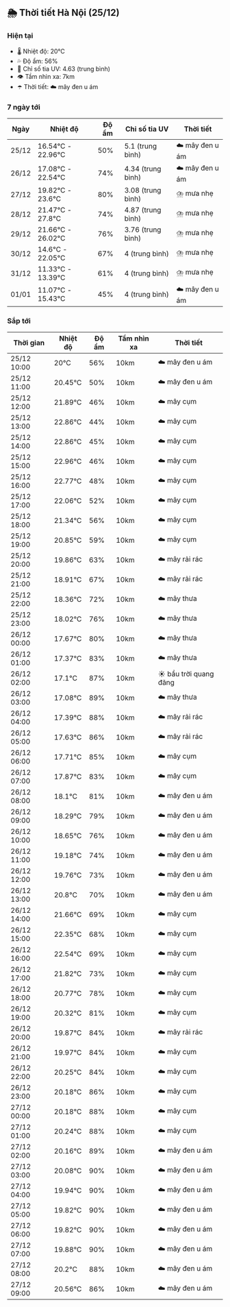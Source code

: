 ## 🌦️ Thời tiết Hà Nội (25/12)

### Hiện tại

- 🌡️ Nhiệt độ: 20℃
- 💦 Độ ẩm: 56%
- 🌟 Chỉ số tia UV: 4.63 (trung bình)
- 👁️ Tầm nhìn xa: 7km
- ☂️ Thời tiết: ☁️ mây đen u ám

### 7 ngày tới

| Ngày | Nhiệt độ | Độ ẩm | Chỉ số tia UV | Thời tiết |
| --- | --- | --- | --- | --- |
| 25/12 | 16.54℃ - 22.96℃ | 50% | 5.1 (trung bình) | ☁️ mây đen u ám |
| 26/12 | 17.08℃ - 22.54℃ | 74% | 4.34 (trung bình) | ☁️ mây đen u ám |
| 27/12 | 19.82℃ - 23.6℃ | 80% | 3.08 (trung bình) | ⛈️ mưa nhẹ |
| 28/12 | 21.47℃ - 27.8℃ | 74% | 4.87 (trung bình) | ⛈️ mưa nhẹ |
| 29/12 | 21.66℃ - 26.02℃ | 76% | 3.76 (trung bình) | ⛈️ mưa nhẹ |
| 30/12 | 14.6℃ - 22.05℃ | 67% | 4 (trung bình) | ⛈️ mưa nhẹ |
| 31/12 | 11.33℃ - 13.39℃ | 61% | 4 (trung bình) | ⛈️ mưa nhẹ |
| 01/01 | 11.07℃ - 15.43℃ | 45% | 4 (trung bình) | ☁️ mây đen u ám |

### Sắp tới

| Thời gian | Nhiệt độ | Độ ẩm | Tầm nhìn xa | Thời tiết |
| --- | --- | --- | --- | --- |
| 25/12 10:00 | 20℃ | 56% | 10km | ☁️ mây đen u ám |
| 25/12 11:00 | 20.45℃ | 50% | 10km | ☁️ mây đen u ám |
| 25/12 12:00 | 21.89℃ | 46% | 10km | ☁️ mây cụm |
| 25/12 13:00 | 22.86℃ | 44% | 10km | ☁️ mây cụm |
| 25/12 14:00 | 22.86℃ | 45% | 10km | ☁️ mây cụm |
| 25/12 15:00 | 22.96℃ | 46% | 10km | ☁️ mây cụm |
| 25/12 16:00 | 22.77℃ | 48% | 10km | ☁️ mây cụm |
| 25/12 17:00 | 22.06℃ | 52% | 10km | ☁️ mây cụm |
| 25/12 18:00 | 21.34℃ | 56% | 10km | ☁️ mây cụm |
| 25/12 19:00 | 20.85℃ | 59% | 10km | ☁️ mây cụm |
| 25/12 20:00 | 19.86℃ | 63% | 10km | ☁️ mây rải rác |
| 25/12 21:00 | 18.91℃ | 67% | 10km | ☁️ mây rải rác |
| 25/12 22:00 | 18.36℃ | 72% | 10km | ☁️ mây thưa |
| 25/12 23:00 | 18.02℃ | 76% | 10km | ☁️ mây thưa |
| 26/12 00:00 | 17.67℃ | 80% | 10km | ☁️ mây thưa |
| 26/12 01:00 | 17.37℃ | 83% | 10km | ☁️ mây thưa |
| 26/12 02:00 | 17.1℃ | 87% | 10km | ☀️ bầu trời quang đãng |
| 26/12 03:00 | 17.08℃ | 89% | 10km | ☁️ mây thưa |
| 26/12 04:00 | 17.39℃ | 88% | 10km | ☁️ mây rải rác |
| 26/12 05:00 | 17.63℃ | 86% | 10km | ☁️ mây rải rác |
| 26/12 06:00 | 17.71℃ | 85% | 10km | ☁️ mây cụm |
| 26/12 07:00 | 17.87℃ | 83% | 10km | ☁️ mây cụm |
| 26/12 08:00 | 18.1℃ | 81% | 10km | ☁️ mây đen u ám |
| 26/12 09:00 | 18.29℃ | 79% | 10km | ☁️ mây đen u ám |
| 26/12 10:00 | 18.65℃ | 76% | 10km | ☁️ mây đen u ám |
| 26/12 11:00 | 19.18℃ | 74% | 10km | ☁️ mây đen u ám |
| 26/12 12:00 | 19.76℃ | 73% | 10km | ☁️ mây đen u ám |
| 26/12 13:00 | 20.8℃ | 70% | 10km | ☁️ mây đen u ám |
| 26/12 14:00 | 21.66℃ | 69% | 10km | ☁️ mây cụm |
| 26/12 15:00 | 22.35℃ | 68% | 10km | ☁️ mây cụm |
| 26/12 16:00 | 22.54℃ | 69% | 10km | ☁️ mây cụm |
| 26/12 17:00 | 21.82℃ | 73% | 10km | ☁️ mây cụm |
| 26/12 18:00 | 20.77℃ | 78% | 10km | ☁️ mây cụm |
| 26/12 19:00 | 20.32℃ | 81% | 10km | ☁️ mây cụm |
| 26/12 20:00 | 19.87℃ | 84% | 10km | ☁️ mây rải rác |
| 26/12 21:00 | 19.97℃ | 84% | 10km | ☁️ mây cụm |
| 26/12 22:00 | 20.25℃ | 84% | 10km | ☁️ mây cụm |
| 26/12 23:00 | 20.18℃ | 86% | 10km | ☁️ mây cụm |
| 27/12 00:00 | 20.18℃ | 88% | 10km | ☁️ mây cụm |
| 27/12 01:00 | 20.24℃ | 88% | 10km | ☁️ mây cụm |
| 27/12 02:00 | 20.16℃ | 89% | 10km | ☁️ mây đen u ám |
| 27/12 03:00 | 20.08℃ | 90% | 10km | ☁️ mây đen u ám |
| 27/12 04:00 | 19.94℃ | 90% | 10km | ☁️ mây đen u ám |
| 27/12 05:00 | 19.82℃ | 90% | 10km | ☁️ mây đen u ám |
| 27/12 06:00 | 19.82℃ | 90% | 10km | ☁️ mây đen u ám |
| 27/12 07:00 | 19.88℃ | 90% | 10km | ☁️ mây đen u ám |
| 27/12 08:00 | 20.2℃ | 88% | 10km | ☁️ mây đen u ám |
| 27/12 09:00 | 20.56℃ | 86% | 10km | ☁️ mây đen u ám |
